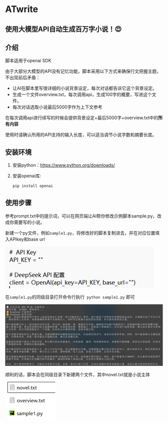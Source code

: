 # ATwrite

## 使用大模型API自动生成百万字小说！😍

## 介绍

脚本适用于openai SDK

由于大部分大模型的API没有记忆功能，脚本采用以下方式来确保行文把握主题，不出现前后矛盾：

- 让AI在脚本里写很详细的小说背景设定，每次对话都告诉它这个背景设定。
- 生成一个文件overview.txt，每次调用api，生成100字的概要，写进这个文件。
- 每次对话选取小说最后5000字作为上下文参考

在每次调用api进行续写的时候会提供背景设定+最后5000字+overview.txt中的**所有内容**

使用时请确认所用的API支持的输入长度，可以适当调节小说字数和摘要长度。

## 安装环境

1. 安装python：https://www.python.org/downloads/

2. 安装openai库: 
   ```powershell
   pip install openai
   ```

## 使用步骤

参考prompt.txt中的提示词，可以在网页端让AI帮你修改示例脚本sample.py，改成你需要写的小说。

新建一个py文件，例如`sample1.py`，将修改好的脚本复制进去，并在对应位置填入APIkey和base url

![image2](./image/image2.png)

在`sample1.py`的同级目录打开命令行执行` python sample1.py` 即可

![image1](./image/image1.png)

顺利的话，脚本会在同级目录下新建两个文件，其中novel.txt就是小说主体

![image3](./image/image3.png)
